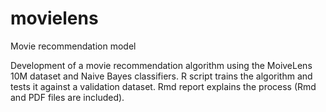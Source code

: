 # movielens
Movie recommendation model

Development of a movie recommendation algorithm using the MoiveLens 10M dataset and Naive Bayes classifiers.
R script trains the algorithm and tests it against a validation dataset. 
Rmd report explains the process (Rmd and PDF files are included).
